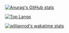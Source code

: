 [![Anurag's GitHub stats](https://github-readme-stats.vercel.app/api?username=psuny1116)](https://github.com/psuny1116/github-readme-stats)

[![Top Langs](https://github-readme-stats.vercel.app/api/top-langs/?username=psuny1116)](https://github.com/psuny1116/github-readme-stats)

[![willianrod's wakatime stats](https://github-readme-stats.vercel.app/api/wakatime?username=psuny1116)](https://github.com/psuny1116/github-readme-stats)
